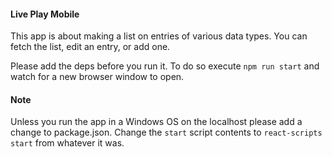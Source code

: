 #### Live Play Mobile

This app is about making a list on entries of various data types. You can fetch the list, edit an entry, or add one.

Please add the deps before you run it. To do so execute `npm run start` and watch for a new browser window to open.

#### Note
Unless you run the app in a Windows OS on the localhost please add a change to package.json.
Change the `start` script contents to `react-scripts start` from whatever it was.
